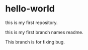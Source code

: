 # hello-world
this is my first repository.

this is my first branch names readme.

This branch is for fixing bug.
